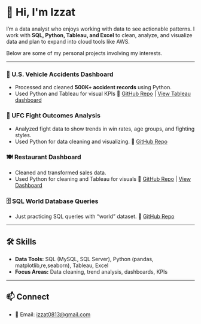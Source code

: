 # 👋 Hi, I'm Izzat

I’m a data analyst who enjoys working with data to see actionable patterns. I work with **SQL, Python, Tableau, and Excel** to clean, analyze, and visualize data and plan to expand into cloud tools like AWS.

Below are some of my personal projects involving my interests. 

---


### 🚗 U.S. Vehicle Accidents Dashboard

* Processed and cleaned **500K+ accident records** using Python.
* Used Python and Tableau for visual KPIs
  🔗 [GitHub Repo](https://github.com/iz-02/Transportation-Accidents-Project/blob/main/README.md) | [View Tableau dashboard](https://public.tableau.com/app/profile/izzat.shuhratov/viz/Transportation_Accidents_Analysis/Dashboard1)

### 🥊 UFC Fight Outcomes Analysis

* Analyzed fight data to show trends in win rates, age groups, and fighting styles.
* Used Python for data cleaning and visualizing.
  🔗 [GitHub Repo](https://github.com/iz-02/UFC-Outcome_Project/blob/main/README.md)

### 🍽️ Restaurant Dashboard

* Cleaned and transformed sales data.
* Used Python for cleaning and Tableau for visuals
  🔗 [GitHub Repo](https://github.com/iz-02/restaurants-full-project/blob/main/README.md) | [View Dashboard](https://public.tableau.com/app/profile/izzat.shuhratov/viz/restaurant_project_17571920728020/Dashboard1?publish=yes)

### 🗄️ SQL World Database Queries

* Just practicing SQL queries with “world” dataset.
  🔗 [GitHub Repo](https://github.com/iz-02/sql-world-database?tab=readme-ov-file)

---

## 🛠️ Skills

* **Data Tools:** SQL (MySQL, SQL Server), Python (pandas, matplotlib,re,seaborn), Tableau, Excel
* **Focus Areas:** Data cleaning, trend analysis, dashboards, KPIs

---

## 📫 Connect
* 📧 Email: [izzat0813@gmail.com](mailto:izzat0813@gmail.com)

